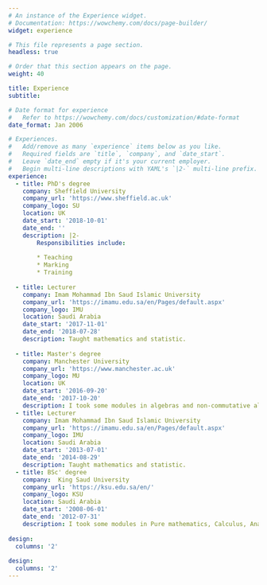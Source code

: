 ```yaml
---
# An instance of the Experience widget.
# Documentation: https://wowchemy.com/docs/page-builder/
widget: experience

# This file represents a page section.
headless: true

# Order that this section appears on the page.
weight: 40

title: Experience
subtitle:

# Date format for experience
#   Refer to https://wowchemy.com/docs/customization/#date-format
date_format: Jan 2006

# Experiences.
#   Add/remove as many `experience` items below as you like.
#   Required fields are `title`, `company`, and `date_start`.
#   Leave `date_end` empty if it's your current employer.
#   Begin multi-line descriptions with YAML's `|2-` multi-line prefix.
experience:
  - title: PhD's degree
    company: Sheffield University
    company_url: 'https://www.sheffield.ac.uk'
    company_logo: SU
    location: UK
    date_start: '2018-10-01'
    date_end: ''
    description: |2-
        Responsibilities include:
        
        * Teaching
        * Marking
        * Training
        
  - title: Lecturer
    company: Imam Mohammad Ibn Saud Islamic University
    company_url: 'https://imamu.edu.sa/en/Pages/default.aspx'
    company_logo: IMU
    location: Saudi Arabia
    date_start: '2017-11-01'
    date_end: '2018-07-28'
    description: Taught mathematics and statistic.
    
  - title: Master's degree
    company: Manchester University 
    company_url: 'https://www.manchester.ac.uk'
    company_logo: MU
    location: UK
    date_start: '2016-09-20'
    date_end: '2017-10-20'
    description: I took some modules in algebras and non-commutative algebras, I did short project in the Mathieu group $M_{24}$ and I wrote my dissertation, classified some simple finite groups, in particaular, the Leech Lattice and Conway groups and this work was done under the supervision of [Prof. Peter Rowley](https://www.research.manchester.ac.uk/portal/peter.j.rowley.html).
  - title: Lecturer
    company: Imam Mohammad Ibn Saud Islamic University
    company_url: 'https://imamu.edu.sa/en/Pages/default.aspx'
    company_logo: IMU
    location: Saudi Arabia
    date_start: '2013-07-01'
    date_end: '2014-08-29'
    description: Taught mathematics and statistic.
  - title: BSc' degree
    company:  King Saud University 
    company_url: 'https://ksu.edu.sa/en/'
    company_logo: KSU
    location: Saudi Arabia
    date_start: '2008-06-01'
    date_end: '2012-07-31'
    description: I took some modules in Pure mathematics, Calculus, Analysis, Topology and some applied mathematics modules. In my final semester I did a short project in Topology. 
    
design:
  columns: '2'
  
design:
  columns: '2'
---
```

